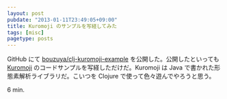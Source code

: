 ```yaml
---
layout: post
pubdate: "2013-01-11T23:49:05+09:00"
title: Kuromoji のサンプルを写経してみた
tags: [misc]
pagetype: posts
---
```

GitHub にて [bouzuya/clj-kuromoji-example][kuromoji-example] を公開した。公開したといっても [Kuromoji][kuromoji] のコードサンプルを写経しただけだ。Kuromoji は Java で書かれた形態素解析ライブラリだ。こいつを Clojure で使って色々遊んでやろうと思う。

6 min.

[kuromoji]: http://www.atilika.com/products/kuromoji.html
[kuromoji-example]: https://github.com/bouzuya/clj-kuromoji-example

